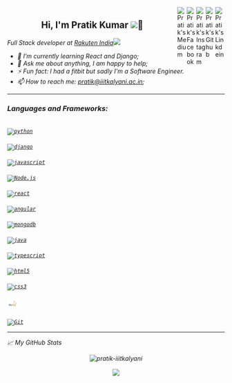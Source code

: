 <a href="https://www.linkedin.com/in/pratik-iiitk/">
  <img align="right" alt="Pratik's Linkdein" width="22px" src="https://cdn.jsdelivr.net/npm/simple-icons@v3/icons/linkedin.svg" />
</a>
<a href="https://github.com/pratik-iiitkalyani">
  <img align="right" alt="Pratik's Github" width="22px" src="https://cdn.jsdelivr.net/npm/simple-icons@v3/icons/github.svg" />
</a>
<a href="https://www.instagram.com/pratik.kumar_121/">
  <img align="right" alt="Pratik's Instagram" width="22px" src="https://cdn.jsdelivr.net/npm/simple-icons@v3/icons/instagram.svg" />
</a>
<a href="www.facebook.com/profile.php?id=100004788546777/">
  <img align="right" alt="Pratik's Facebook" width="22px" src="https://cdn.jsdelivr.net/npm/simple-icons@v3/icons/facebook.svg" />
</a>
<a href="https://medium.com/@pkraja121dss/">
  <img align="right" alt="Pratik's Medium" width="22px" src="https://cdn.jsdelivr.net/npm/simple-icons@v3/icons/medium.svg" />
</a>
<!-- ## Hi, I'm [Pratik Kumar!] 👋 -->

## <div align="center">Hi, I'm Pratik Kumar <img src="https://media.giphy.com/media/mGcNjsfWAjY5AEZNw6/giphy.gif" width="50">🚀</div>

<p><em>Full Stack developer at <a href="https://corp.rakuten.co.in/">Rakuten India</a><img src="https://media.giphy.com/media/WUlplcMpOCEmTGBtBW/giphy.gif" width="30">
  
- 🌱 I’m currently learning React and Django;
- 💬 Ask me about anything, I am happy to help;
- ⚡ Fun fact: I had a fitbit but sadly I'm a Software Engineer.
- 📫 How to reach me: pratik@iiitkalyani.ac.in;

---

### Languages and Frameworks:

[<code>
<img alt="python" width="26px" src="https://img.icons8.com/color/240/000000/python.png">
</code>](https://www.python.org/)
[<code>
<img alt="django" width="26px" src="https://img.icons8.com/color/240/000000/django.png">
</code>](https://www.djangoproject.com/)
[<code>
<img alt="javascript" width="26px" src="https://img.icons8.com/color/240/000000/javascript.png" />
</code>](https://developer.mozilla.org/en-US/docs/Web/JavaScript)
[<code>
<img alt="Node.js" width="26px" src="https://img.icons8.com/color/240/000000/nodejs.png">
</code>](https://nodejs.org/en/)
[<code>
<img alt="react" width="26px" src="https://img.icons8.com/color/240/000000/react-native.png" />
</code>](https://reactjs.org/)
[<code>
<img alt="angular" width="26px" src="https://img.icons8.com/color/240/000000/angularjs.png" />
</code>](https://angular.io/)
[<code>
<img alt="mongodb" width="26px" src="https://img.icons8.com/color/240/000000/mongodb.png" />
</code>](https://www.mongodb.com/)
[<code>
<img alt="java" width="26px" src="https://img.icons8.com/color/240/000000/java-coffee-cup-logo.png">
</code>](https://docs.oracle.com/en/java/)
[<code>
<img alt="typescript" width="26px" src="https://img.icons8.com/color/240/000000/typescript.png">
</code>](https://www.typescriptlang.org/)
[<code>
<img alt="html5" width="26px" src="https://img.icons8.com/color/240/000000/html-5.png">
</code>](https://developer.mozilla.org/en-US/docs/Web/HTML)
[<code>
<img alt="css3" width="26px" src="https://img.icons8.com/color/240/000000/css3.png">
</code>](https://developer.mozilla.org/en-US/docs/Web/CSS)
[<code>
<img alt="MySQL" width="26px" src="https://raw.githubusercontent.com/github/explore/80688e429a7d4ef2fca1e82350fe8e3517d3494d/topics/mysql/mysql.png">
</code>](https://dev.mysql.com/)
[<code>
<img alt="Git" width="26px" src="https://img.icons8.com/color/240/000000/git.png">
</code>](https://git-scm.com/)

---

<summary>📈 My GitHub Stats</summary>
<p align="center"> <img src="https://github-readme-stats.vercel.app/api?username=pratik-iiitkalyani&show_icons=true&theme=gotham" alt="pratik-iiitkalyani" />
<div align="center">
<img src="https://komarev.com/ghpvc/?username=pratik-iiitkalyani&&style=flat-square" align="center" />
</div> 

